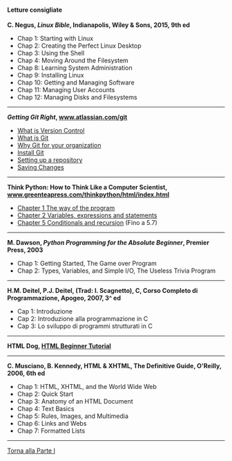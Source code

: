 #### Letture consigliate

**C. Negus, *Linux Bible*, Indianapolis, Wiley & Sons, 2015, 9th ed**

* Chap 1: Starting with Linux
* Chap 2: Creating the Perfect Linux Desktop
* Chap 3: Using the Shell
* Chap 4: Moving Around the Filesystem
* Chap 8: Learning System Administration
* Chap 9: Installing Linux
* Chap 10: Getting and Managing Software
* Chap 11: Managing User Accounts
* Chap 12: Managing Disks and Filesystems

---

***Getting Git Right*, <a href="https://www.atlassian.com/git">www.atlassian.com/git</a>**

* <a href="https://www.atlassian.com/git/tutorials/what-is-version-control">What is Version Control</a>
* <a href="https://www.atlassian.com/git/tutorials/what-is-git">What is Git</a>
* <a href="https://www.atlassian.com/git/tutorials/why-git">Why Git for your organization</a>
* <a href="https://www.atlassian.com/git/tutorials/install-git">Install Git</a>
* <a href="https://www.atlassian.com/git/tutorials/setting-up-a-repository">Setting up a repository</a>
* <a href="https://www.atlassian.com/git/tutorials/saving-changes">Saving Changes</a>

---

**Think Python: How to Think Like a Computer Scientist, <a href="http://www.greenteapress.com/thinkpython/html/index.html">www.greenteapress.com/thinkpython/html/index.html</a>**

* <a href="http://www.greenteapress.com/thinkpython/html/thinkpython002.html">Chapter 1  The way of the program</a>
* <a href="http://www.greenteapress.com/thinkpython/html/thinkpython003.html">Chapter 2  Variables, expressions and statements</a>
* <a href="http://www.greenteapress.com/thinkpython/html/thinkpython006.html">Chapter 5  Conditionals and recursion</a> (Fino a 5.7)

---

**M. Dawson, *Python Programming for the Absolute Beginner*, Premier Press, 2003**

* Chap 1: Getting Started, The Game over Program
* Chap 2: Types, Variables, and Simple I/O, The Useless Trivia Program

---

**H.M. Deitel, P.J. Deitel, (Trad: I. Scagnetto), C, Corso Completo di Programmazione, Apogeo, 2007, 3^ ed**

* Cap 1: Introduzione
* Cap 2: Introduzione alla programmazione in C
* Cap 3: Lo sviluppo di programmi strutturati in C

---

**HTML Dog, <a href="http://htmldog.com/guides/html/beginner/">HTML Beginner Tutorial</a>**

---

**C. Musciano, B. Kennedy, HTML & XHTML, The Definitive Guide, O'Reilly, 2006, 6th ed**

* Chap 1: HTML, XHTML, and the World Wide Web
* Chap 2: Quick Start
* Chap 3: Anatomy of an HTML Document
* Chap 4: Text Basics
* Chap 5: Rules, Images, and Multimedia
* Chap 6: Links and Webs
* Chap 7: Formatted Lists

---

<a href="/activities/1">Torna alla Parte I</a>
